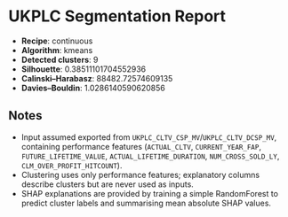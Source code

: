 # UKPLC Segmentation Report

- **Recipe**: continuous
- **Algorithm**: kmeans
- **Detected clusters**: 9
- **Silhouette**: 0.38511101704552936
- **Calinski–Harabasz**: 88482.72574609135
- **Davies–Bouldin**: 1.0286140590620856

## Notes
- Input assumed exported from `UKPLC_CLTV_CSP_MV`/`UKPLC_CLTV_DCSP_MV`, containing performance features
  (`ACTUAL_CLTV`, `CURRENT_YEAR_FAP`, `FUTURE_LIFETIME_VALUE`, `ACTUAL_LIFETIME_DURATION`, `NUM_CROSS_SOLD_LY`, `CLM_OVER_PROFIT_HITCOUNT`).
- Clustering uses only performance features; explanatory columns describe clusters but are never used as inputs.
- SHAP explanations are provided by training a simple RandomForest to predict cluster labels and summarising mean absolute SHAP values.

